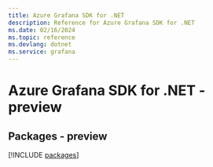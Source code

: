 ```yaml
---
title: Azure Grafana SDK for .NET
description: Reference for Azure Grafana SDK for .NET
ms.date: 02/16/2024
ms.topic: reference
ms.devlang: dotnet
ms.service: grafana
---
```

# Azure Grafana SDK for .NET - preview
## Packages - preview
[!INCLUDE [packages](grafana-index.md)]